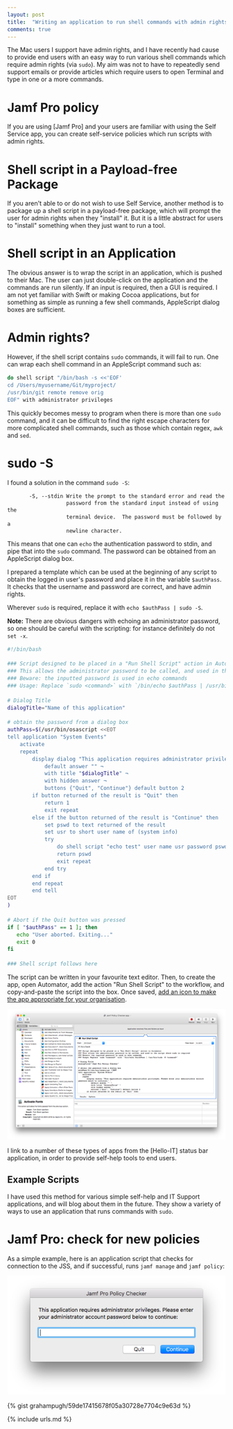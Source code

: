 ```yaml
---
layout: post
title:  "Writing an application to run shell commands with admin rights"
comments: true
---
```


The Mac users I support have admin rights, and I have recently had cause to provide end users with an easy way to run various shell commands which require admin rights (via `sudo`). My aim was not to have to repeatedly send support emails or provide articles which require users to open Terminal and type in one or a more commands. 

# Jamf Pro policy

If you are using [Jamf Pro] and your users are familiar with using the Self Service app, you can create self-service policies which run scripts with admin rights.

# Shell script in a Payload-free Package

If you aren't able to or do not wish to use Self Service, another method is to package up a shell script in a payload-free package, which will prompt the user for admin rights when they "install" it. But it is a little abstract for users to "install" something when they just want to run a tool.  

# Shell script in an Application

The obvious answer is to wrap the script in an application, which is pushed to their Mac. The user can just double-click on the application and the commands are run silently. If an input is required, then a GUI is required. I am not yet familiar with Swift or making Cocoa applications, but for something as simple as running a few shell commands, AppleScript dialog boxes are sufficient.

# Admin rights?

However, if the shell script contains `sudo` commands, it will fail to run. One can wrap each shell command in an AppleScript command such as: 

~~~ bash
do shell script "/bin/bash -s <<'EOF'
cd /Users/myusername/Git/myproject/
/usr/bin/git remote remove orig
EOF" with administrator privileges
~~~

This quickly becomes messy to program when there is more than one `sudo` command, and it can be difficult to find the right escape characters for more complicated shell commands, such as those which contain regex, `awk` and `sed`.

# sudo -S

I found a solution in the command `sudo -S`:

~~~ 
       -S, --stdin Write the prompt to the standard error and read the
                   password from the standard input instead of using the
                   terminal device.  The password must be followed by a
                   newline character.
~~~

This means that one can `echo` the authentication password to stdin, and pipe that into the `sudo` command. The password can be obtained from an AppleScript dialog box.

I prepared a template which can be used at the beginning of any script to obtain the logged in user's password and place it in the variable `$authPass`. It checks that the username and password are correct, and have admin rights. 

Wherever `sudo` is required, replace it with `echo $authPass | sudo -S`. 

**Note:** There are obvious dangers with echoing an administrator password, so one should be careful with the scripting: for instance definitely do not `set -x`.

~~~ bash
#!/bin/bash

### Script designed to be placed in a "Run Shell Script" action in Automator
### This allows the administrator password to be called, and used in the script where sudo is required
### Beware: the inputted password is used in echo commands
### Usage: Replace `sudo <command>` with `/bin/echo $authPass | /usr/bin/sudo -S <command>`

# Dialog Title
dialogTitle="Name of this application"

# obtain the password from a dialog box
authPass=$(/usr/bin/osascript <<EOT
tell application "System Events"
	activate
	repeat
		display dialog "This application requires administrator privileges. Please enter your administrator account password below to continue:" ¬
			default answer "" ¬
			with title "$dialogTitle" ¬
			with hidden answer ¬
			buttons {"Quit", "Continue"} default button 2
		if button returned of the result is "Quit" then
   			return 1
			exit repeat
		else if the button returned of the result is "Continue" then
			set pswd to text returned of the result
			set usr to short user name of (system info)
			try
				do shell script "echo test" user name usr password pswd with administrator privileges
				return pswd
				exit repeat
			end try
		end if
		end repeat
		end tell
EOT
)

# Abort if the Quit button was pressed
if [ "$authPass" == 1 ]; then
   echo "User aborted. Exiting..."
   exit 0
fi

### Shell script follows here
~~~

The script can be written in your favourite text editor. Then, to create the app, open Automator, add the action "Run Shell Script" to the workflow, and copy-and-paste the script into the box.  Once saved, [add an icon to make the app appropriate for your organisation][1].

![img-1]

I link to a number of these types of apps from the [Hello-IT] status bar application, in order to provide self-help tools to end users.

## Example Scripts

I have used this method for various simple self-help and IT Support applications, and will blog about them in the future.  They show a variety of ways to use an application that runs commands with `sudo`. 

# Jamf Pro: check for new policies

As a simple example, here is an application script that checks for connection to the JSS, and if successful, runs `jamf manage` and `jamf policy`:

![img-2]

{% gist grahampugh/59de17415678f05a30728e7704c9e63d %}

[1]: http://apple.stackexchange.com/a/372
[img-1]: /assets/images/automator-jamf-policy.png
[img-2]: /assets/images/jamf-policy-checker.png

{% include urls.md %}



